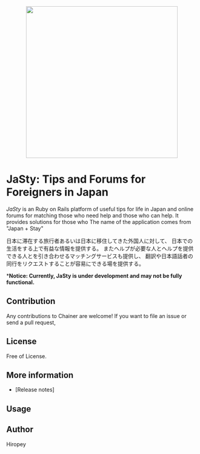 <div align="center"><img src="https://.png" width="400"/></div>

# JaSty: Tips and Forums for Foreigners in Japan
*JaSty* is an Ruby on Rails platform of useful tips for life in Japan and online forums for matching those who need help and those who can help.
It provides solutions for those who 
The name of the application comes from "Japan + Stay"  
  
日本に滞在する旅行者あるいは日本に移住してきた外国人に対して、
日本での生活をする上で有益な情報を提供する。
またヘルプが必要な人とヘルプを提供できる人とを引き合わせるマッチングサービスも提供し、
翻訳や日本語話者の同行をリクエストすることが容易にできる場を提供する。

***Notice: Currently, JaSty is under development and may not be fully functional.**

## Contribution
Any contributions to Chainer are welcome!
If you want to file an issue or send a pull request, 

## License
Free of License.

## More information
- [Release notes]

## Usage


## Author
Hiropey



